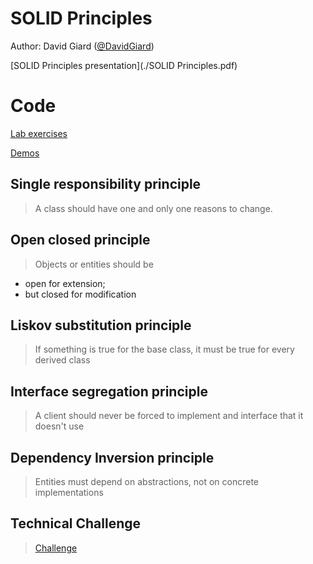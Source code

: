 # SOLID Principles
Author: David Giard ([@DavidGiard](https://twitter.com/DavidGiard))

[SOLID Principles presentation](./SOLID Principles.pdf)

# Code
[Lab exercises](https://github.com/DavidGiard/SolidDemos/tree/master/SOLID_Lab)

[Demos](https://github.com/DavidGiard/SolidDemos)

## Single responsibility principle
> A class should have one and only one reasons to change.


## Open closed principle
> Objects or entities should be 
- open for extension;
- but closed for modification

## Liskov substitution principle
> If something is true for the base class, it must be true for every derived class

## Interface segregation principle
> A client should never be forced to implement and interface that it doesn't use 

## Dependency Inversion principle
> Entities must depend on abstractions, not on concrete implementations

## Technical Challenge
> [Challenge](https://github.com/DavidGiard/SolidDemos/tree/master/SOLID_Lab)
